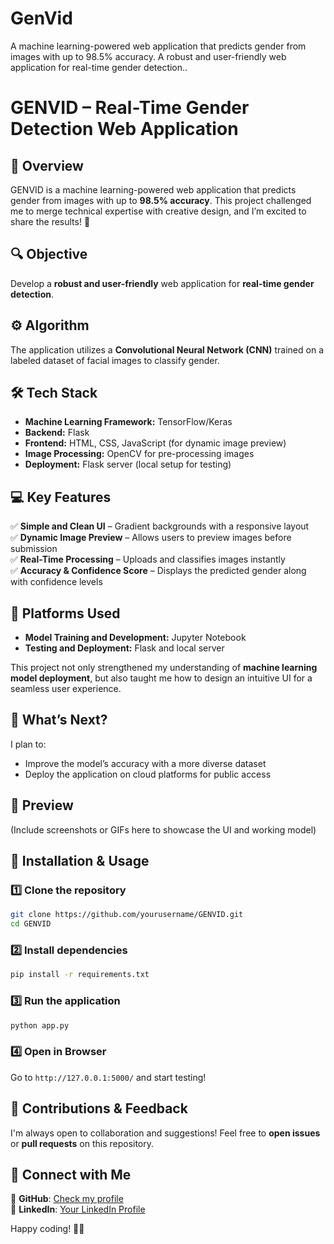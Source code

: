 # GenVid
A machine learning-powered web application that predicts gender from images with up to 98.5% accuracy. A robust and user-friendly web application for real-time gender detection..

# GENVID – Real-Time Gender Detection Web Application

## 🚀 Overview
GENVID is a machine learning-powered web application that predicts gender from images with up to **98.5% accuracy**. This project challenged me to merge technical expertise with creative design, and I’m excited to share the results! 🎉

## 🔍 Objective
Develop a **robust and user-friendly** web application for **real-time gender detection**.

## ⚙️ Algorithm
The application utilizes a **Convolutional Neural Network (CNN)** trained on a labeled dataset of facial images to classify gender.

## 🛠️ Tech Stack
- **Machine Learning Framework:** TensorFlow/Keras
- **Backend:** Flask
- **Frontend:** HTML, CSS, JavaScript (for dynamic image preview)
- **Image Processing:** OpenCV for pre-processing images
- **Deployment:** Flask server (local setup for testing)

## 💻 Key Features
✅ **Simple and Clean UI** – Gradient backgrounds with a responsive layout  
✅ **Dynamic Image Preview** – Allows users to preview images before submission  
✅ **Real-Time Processing** – Uploads and classifies images instantly  
✅ **Accuracy & Confidence Score** – Displays the predicted gender along with confidence levels  

## 🧩 Platforms Used
- **Model Training and Development:** Jupyter Notebook
- **Testing and Deployment:** Flask and local server

This project not only strengthened my understanding of **machine learning model deployment**, but also taught me how to design an intuitive UI for a seamless user experience.

## 🎯 What’s Next?
I plan to:
- Improve the model’s accuracy with a more diverse dataset
- Deploy the application on cloud platforms for public access

## 📸 Preview
(Include screenshots or GIFs here to showcase the UI and working model)

## 📂 Installation & Usage
### 1️⃣ Clone the repository
```bash
git clone https://github.com/yourusername/GENVID.git
cd GENVID
```

### 2️⃣ Install dependencies
```bash
pip install -r requirements.txt
```

### 3️⃣ Run the application
```bash
python app.py
```

### 4️⃣ Open in Browser
Go to `http://127.0.0.1:5000/` and start testing!

## 🤝 Contributions & Feedback
I'm always open to collaboration and suggestions! Feel free to **open issues** or **pull requests** on this repository.

## 📌 Connect with Me
🔗 **GitHub**: [Check my profile](https://github.com/yourusername)  
🔗 **LinkedIn**: [Your LinkedIn Profile](https://www.linkedin.com/in/yourprofile/)  

Happy coding! 🚀😊
